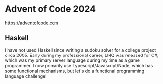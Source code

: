# Advent of Code 2024

https://adventofcode.com

## Haskell

I have not used Haskell since writing a sudoku solver for a college project circa 2005. Early during my professional career, LINQ was released for C#, which was my primary server language during my time as a game programmer. I now primarily use Typescript/Javascript/Node, which has some functional mechanisms, but let's do a functional programming language challenge!
